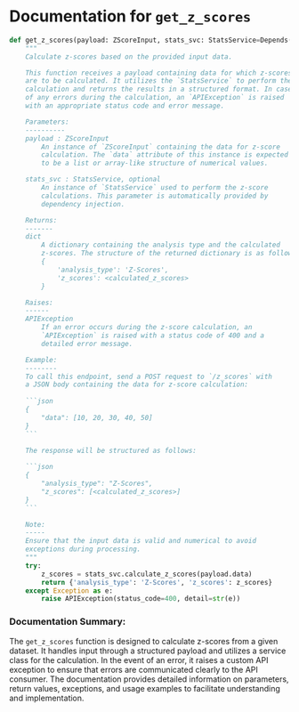 # Documentation for `get_z_scores`

```python
def get_z_scores(payload: ZScoreInput, stats_svc: StatsService=Depends(lambda: stats_service)):
    """
    Calculate z-scores based on the provided input data.

    This function receives a payload containing data for which z-scores 
    are to be calculated. It utilizes the `StatsService` to perform the 
    calculation and returns the results in a structured format. In case 
    of any errors during the calculation, an `APIException` is raised 
    with an appropriate status code and error message.

    Parameters:
    ----------
    payload : ZScoreInput
        An instance of `ZScoreInput` containing the data for z-score 
        calculation. The `data` attribute of this instance is expected 
        to be a list or array-like structure of numerical values.

    stats_svc : StatsService, optional
        An instance of `StatsService` used to perform the z-score 
        calculations. This parameter is automatically provided by 
        dependency injection.

    Returns:
    -------
    dict
        A dictionary containing the analysis type and the calculated 
        z-scores. The structure of the returned dictionary is as follows:
        {
            'analysis_type': 'Z-Scores',
            'z_scores': <calculated_z_scores>
        }

    Raises:
    ------
    APIException
        If an error occurs during the z-score calculation, an 
        `APIException` is raised with a status code of 400 and a 
        detailed error message.

    Example:
    --------
    To call this endpoint, send a POST request to `/z_scores` with 
    a JSON body containing the data for z-score calculation:
    
    ```json
    {
        "data": [10, 20, 30, 40, 50]
    }
    ```

    The response will be structured as follows:
    
    ```json
    {
        "analysis_type": "Z-Scores",
        "z_scores": [<calculated_z_scores>]
    }
    ```

    Note:
    -----
    Ensure that the input data is valid and numerical to avoid 
    exceptions during processing.
    """
    try:
        z_scores = stats_svc.calculate_z_scores(payload.data)
        return {'analysis_type': 'Z-Scores', 'z_scores': z_scores}
    except Exception as e:
        raise APIException(status_code=400, detail=str(e))
``` 

### Documentation Summary:
The `get_z_scores` function is designed to calculate z-scores from a given dataset. It handles input through a structured payload and utilizes a service class for the calculation. In the event of an error, it raises a custom API exception to ensure that errors are communicated clearly to the API consumer. The documentation provides detailed information on parameters, return values, exceptions, and usage examples to facilitate understanding and implementation.